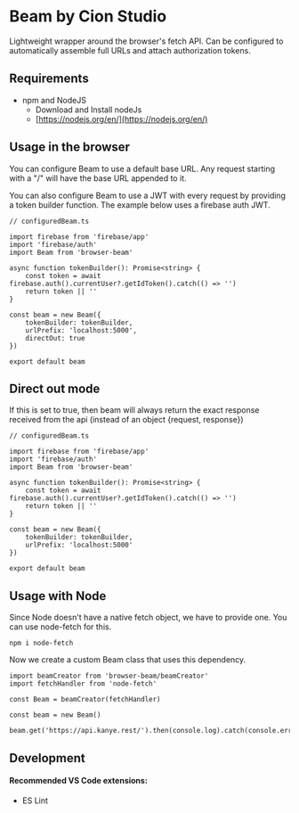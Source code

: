 
# Beam by Cion Studio

Lightweight wrapper around the browser's fetch API. Can be configured to automatically assemble full URLs and attach authorization tokens.

## Requirements
- npm and NodeJS
	- Download and Install nodeJs
    - [https://nodejs.org/en/](https://nodejs.org/en/)


## Usage in the browser
You can configure Beam to use a default base URL. Any request starting with a
"/" will have the base URL appended to it. 

You can also configure Beam to use a JWT with every request by providing a token builder function.
The example below uses a firebase auth JWT. 

```
// configuredBeam.ts

import firebase from 'firebase/app'
import 'firebase/auth'
import Beam from 'browser-beam'

async function tokenBuilder(): Promise<string> {
	const token = await firebase.auth().currentUser?.getIdToken().catch(() => '')
	return token || ''
}

const beam = new Beam({
	tokenBuilder: tokenBuilder,
	urlPrefix: 'localhost:5000',
	directOut: true
})

export default beam
```

## Direct out mode

If this is set to true, then beam will always return the exact response received from the api (instead of an object {request, response})

```
// configuredBeam.ts

import firebase from 'firebase/app'
import 'firebase/auth'
import Beam from 'browser-beam'

async function tokenBuilder(): Promise<string> {
	const token = await firebase.auth().currentUser?.getIdToken().catch(() => '')
	return token || ''
}

const beam = new Beam({
	tokenBuilder: tokenBuilder,
	urlPrefix: 'localhost:5000'
})

export default beam
```

## Usage with Node

Since Node doesn't have a native fetch object, we have to provide one. You can use
node-fetch for this. 

```npm i node-fetch```

Now we create a custom Beam class that uses this dependency. 
```
import beamCreator from 'browser-beam/beamCreator'
import fetchHandler from 'node-fetch'

const Beam = beamCreator(fetchHandler)

const beam = new Beam()

beam.get('https://api.kanye.rest/').then(console.log).catch(console.error)
```


## Development

#### Recommended VS Code extensions:
* ES Lint
